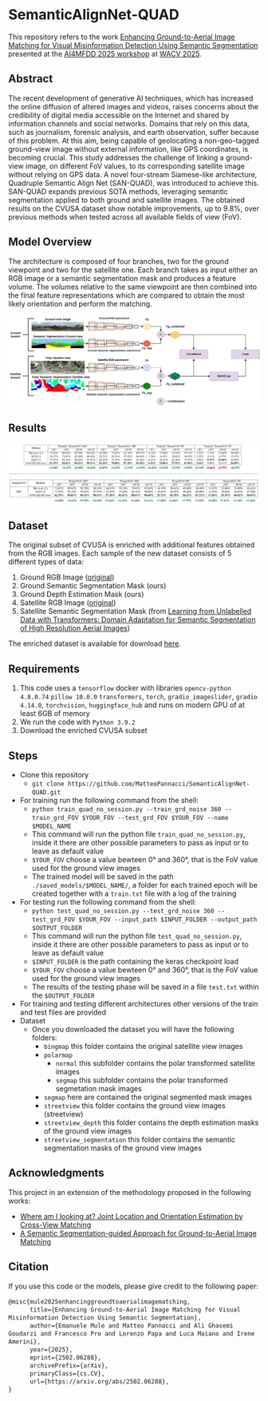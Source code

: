 # SemanticAlignNet-QUAD

This repository refers to the work [Enhancing Ground-to-Aerial Image Matching for Visual Misinformation Detection Using Semantic Segmentation](https://arxiv.org/abs/2502.06288) presented at the [AI4MFDD 2025 workshop](https://warwick.ac.uk/fac/sci/dcs/research/siplab/ai4mfdd2025/) at [WACV 2025](https://wacv2025.thecvf.com/).



## Abstract
The recent development of generative AI techniques, which has increased the online diffusion of altered images and videos, raises concerns about the credibility of digital media accessible on the Internet and shared by information channels and social networks. Domains that rely on this data, such as journalism, forensic analysis, and earth observation, suffer because of this problem. At this aim, being capable of geolocating a non-geo-tagged ground-view image without external information, like GPS coordinates, is becoming crucial. 
This study addresses the challenge of linking a ground-view image, on different FoV values, to its corresponding satellite image without relying on GPS data. A novel four-stream Siamese-like architecture, Quadruple Semantic Align Net (SAN-QUAD), was introduced to achieve this. SAN-QUAD expands previous SOTA methods, leveraging semantic segmentation applied to both ground and satellite images. The obtained results on the CVUSA dataset show notable improvements, up to 9.8%, over previous methods when tested across all available fields of view (FoV).

## Model Overview
The architecture is composed of four branches, two for the ground viewpoint and two for the satellite one. Each branch takes as input either an RGB image or a semantic segmentation mask and produces a
feature volume. The volumes relative to the same viewpoint are then combined into the final feature representations which are compared to obtain the most likely orientation and perform the matching.

![plot](./figures/model.png)

## Results
![plot](./figures/results.png)


## Dataset
The original subset of CVUSA is enriched with additional features obtained from the RGB images. Each sample of the new dataset consists of 5 different types of data: 
1. Ground RGB Image ([original](https://arxiv.org/pdf/1612.02709))
2. Ground Semantic Segmentation Mask (ours)
3. Ground Depth Estimation Mask (ours)
4. Satellite RGB Image ([original](https://arxiv.org/pdf/1612.02709))
5. Satellite Semantic Segmentation Mask (from [Learning from Unlabelled Data with Transformers: Domain Adaptation for Semantic Segmentation of High Resolution Aerial Images](https://arxiv.org/abs/2404.11299))
   
The enriched dataset is available for download [here](https://drive.google.com/file/d/11DR7zhd6wchdyt8DSkTY2JGgf_jrtf1D).

## Requirements
1. This code uses a ```tensorflow``` docker with libraries ```opencv-python 4.8.0.74``` ```pillow 10.0.0``` ```transformers```, ```torch```, ```gradio_imageslider```, ```gradio 4.14.0```, ```torchvision```, ```huggingface_hub``` and runs on modern GPU of at least 6GB of memory
2. We run the code with ```Python 3.9.2```
3. Download the enriched CVUSA subset

## Steps
- Clone this repository 
    - ```git clone https://github.com/MatteoPannacci/SemanticAlignNet-QUAD.git```
- For training run the following command from the shell:
    - ```python train_quad_no_session.py --train_grd_noise 360 --train_grd_FOV $YOUR_FOV --test_grd_FOV $YOUR_FOV --name $MODEL_NAME```
    - This command will run the python file ```train_quad_no_session.py```, inside it there are other possible parameters to pass as input or to leave as default value
    - ```$YOUR_FOV``` choose a value bewteen 0° and 360°, that is the FoV value used for the ground view images
    - The trained model will be saved in the path ```./saved_models/$MODEL_NAME/```, a folder for each trained epoch will be created together with a ```train.txt``` file with a log of the training
- For testing run the following command from the shell:
    - ```python test_quad_no_session.py --test_grd_noise 360 --test_grd_FOV $YOUR_FOV --input_path $INPUT_FOLDER --output_path $OUTPUT_FOLDER```
    - This command will run the python file ```test_quad_no_session.py```, inside it there are other possible parameters to pass as input or to leave as default value
    - ```$INPUT_FOLDER``` is the path containing the keras checkpoint load
    - ```$YOUR_FOV``` choose a value bewteen 0° and 360°, that is the FoV value used for the ground view images
    - The results of the testing phase will be saved in a file ```test.txt``` within the ```$OUTPUT_FOLDER```
- For training and testing different architectures other versions of the train and test files are provided
- Dataset
    - Once you downloaded the dataset you will have the following folders:
	    - ```bingmap``` this folder contains the original satellite view images
	    - ```polarmap``` 
            - ```normal``` this subfolder contains the polar transformed satellite images
            - ```segmap``` this subfolder contains the polar transformed segmetation mask images
		- ```segmap``` here are contained the original segmented mask images
        - ```streetview``` this folder contains the ground view images (streetview)
        - ```streetview_depth``` this folder contains the depth estimation masks of the ground view images
        - ```streetview_segmentation``` this folder contains the semantic segmentation masks of the ground view images


## Acknowledgments
This project in an extension of the methodology proposed in the following works:
- [Where am I looking at? Joint Location and Orientation Estimation by Cross-View Matching](https://arxiv.org/abs/2005.03860)
- [A Semantic Segmentation-guided Approach for Ground-to-Aerial Image Matching](https://arxiv.org/abs/2404.11302)


## Citation
If you use this code or the models, please give credit to the following paper:

	@misc{mule2025enhancinggroundtoaerialimagematching,
	      title={Enhancing Ground-to-Aerial Image Matching for Visual Misinformation Detection Using Semantic Segmentation}, 
	      author={Emanuele Mule and Matteo Pannacci and Ali Ghasemi Goudarzi and Francesco Pro and Lorenzo Papa and Luca Maiano and Irene Amerini},
	      year={2025},
	      eprint={2502.06288},
	      archivePrefix={arXiv},
	      primaryClass={cs.CV},
	      url={https://arxiv.org/abs/2502.06288}, 
	}
